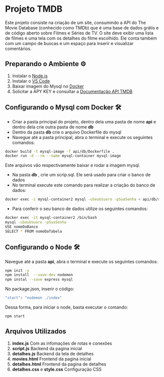 # Projeto TMDB

Este projeto consiste na criação de um site, consumindo a API do The Movie Database (conhecido como TMDb) que é uma base de dados grátis
e de código aberto sobre Filmes e Séries de TV. O site deve exibir uma lista de filmes e uma tela com os detalhes do filme escolhido. 
Ele conta também com um campo de buscas e um espaço para inserir e visualizar comentários. 


## Preparando o Ambiente ⚙️

 1. Instalar o [Node.js](https://nodejs.org/en/) 
 2. Instalar o [VS Code](https://code.visualstudio.com/) 
 3. Baixar imagem do Mysql no [Docker](https://hub.docker.com/_/mysql)
 4. Solicitar a APY KEY e consultar a [Documentação API TMDB](https://www.themoviedb.org/documentation/api)

## Configurando o Mysql com Docker 🛠️

- Criar a pasta principal do projeto, dentro dela uma pasta de nome **api** e dentro dela crie outra pasta de nome **db**
- Dentro da pasta **db** crie o arquivo Dockerfile do mysql
- Navegue até a pasta principal, abra o terminal e execute os seguintes comandos:
``` bash
docker build -t mysql-image -f api/db/Dockerfile .
docker run -d --rm --name mysql-container mysql-image
``` 
Este arquivos vão respectivamente baixar e rodar a imagem mysql.
- Na pasta **db** , crie um scrip.sql. Ele será usado para criar o banco de dados
- No terminal execute este comando para realizar a criação do banco de dados:
```bash 
docker exec -i mysql-container2 mysql -uSeuUsuaro -pSuaSenha < api/db/script.sql
```
- Para conferir o seu banco de dados utilize os seguintes comandos:
```bash 
docker exec -it mysql-container2 /bin/bash
mysql -uSeuUsuaro -pSuaSenha
USE nomeDoBanco
SELECT * FROM nomeDaTabela
```

## Configurando o Node 🛠️

Navegue até a pasta **api**, abra o terminal e execute os seguintes comandos:
``` bash
npm init -y
npm install  --save-dev nodemon
npm instal --save express mysql
``` 
No package.json, inserir o código:
```bash 
"start": "nodemon ./index"
```
Dessa forma, para iniciar o node, basta executar o comando:
```bash 
npm start
```

## Arquivos Utilizados 

1. **index.js** Com as infomações de rotas e conexões
2. **script.js** Backend da pagina inicial 
3. **detalhes.js** Backend da tela de detalhes
4. **movies.html** Frontend da pagina inicial
5. **detalhes.html** Frontend da pagina de detalhes
6. **detalhes.css** e **style.css** Configuração CSS


